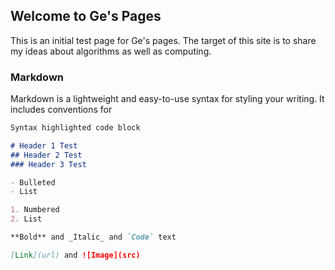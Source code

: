## Welcome to Ge's Pages


This is an initial test page for Ge's pages. 
The target of this site is to share my ideas about algorithms as well as computing. 

### Markdown

Markdown is a lightweight and easy-to-use syntax for styling your writing. It includes conventions for

```markdown
Syntax highlighted code block

# Header 1 Test
## Header 2 Test
### Header 3 Test

- Bulleted
- List

1. Numbered
2. List

**Bold** and _Italic_ and `Code` text

[Link](url) and ![Image](src)
```
